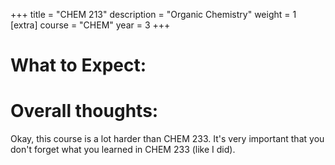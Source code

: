 +++
title = "CHEM 213"
description = "Organic Chemistry"
weight = 1
[extra]
course = "CHEM"
year = 3
+++

# What to Expect:

# Overall thoughts: 
Okay, this course is a lot harder than CHEM 233. It's very important that you don't forget what you learned in CHEM 233 (like I did). 
